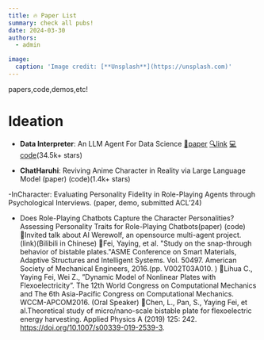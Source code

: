 ```yaml
---
title: 🔥 Paper List 
summary: check all pubs!
date: 2024-03-30
authors:
  - admin

image:
  caption: 'Image credit: [**Unsplash**](https://unsplash.com)'
---
```


papers,code,demos,etc!

# Ideation

- **Data Interpreter**: An LLM Agent For Data Science  [📜paper](https://arxiv.org/abs/2402.18679) [🔍link](https://docs.deepwisdom.ai/main/en/DataInterpreter/) [💻code](https://github.com/geekan/MetaGPT)(34.5k+ stars)

- **ChatHaruhi**: Reviving Anime Character in Reality via Large Language Model (paper) (code)(1.4k+ stars)

-InCharacter: Evaluating Personality Fidelity in Role-Playing Agents through Psychological Interviews. (paper, demo, submitted ACL’24)
- Does Role-Playing Chatbots Capture the Character Personalities?Assessing Personality Traits for Role-Playing Chatbots(paper) (code) 
Invited talk about AI Werewolf, an opensource multi-agent project. (link)(Bilibili in Chinese)
Fei, Yaying, et al. "Study on the snap-through behavior of bistable plates."ASME Conference on Smart Materials, Adaptive Structures and Intelligent Systems. Vol. 50497. American Society of Mechanical Engineers, 2016.(pp. V002T03A010. )
Lihua C., Yaying Fei, Wei Z., ”Dynamic Model of Nonlinear Plates with Flexoelectricity”. The 12th World Congress on Computational Mechanics and The 6th Asia-Pacific Congress on Computational Mechanics. WCCM-APCOM2016. (Oral Speaker)
Chen, L., Pan, S., Yaying Fei, et al.Theoretical study of micro/nano-scale bistable plate for flexoelectric energy harvesting. Applied Physics A (2019) 125: 242. https://doi.org/10.1007/s00339-019-2539-3.

 
 
 
